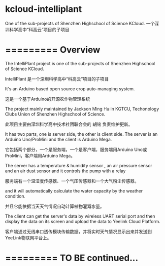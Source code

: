 # kcloud-intelliplant
One of the sub-projects of Shenzhen Highschool of Science KCloud.
一个深圳科学高中“科高云”项目的子项目

=========
Overview
=========
The IntelliPlant project is one of the sub-projects of Shenzhen Highschool of Science KCloud. 

IntelliPlant 是一个深圳科学高中“科高云”项目的子项目

It's an Arduino based open source crop auto-managing system. 

这是一个基于Arduino的开源农作物管理系统

The project mainly maintained by Jackson Ming Hu in KGTCU, Techonology Clubs Union of Shenzhen Highschool of Science.

此项目主要由深圳科学高中技术社团联合会的 胡铭 负责维护更新。

It has two parts, one is server side, the other is client side. The server is an Arduino Uno/ProMini and the client is Arduino Mega.

它包括两个部分，一个是服务端，一个是客户端，服务端用Arduino Uno或ProMini，客户端用Arduino Mega。

The server has a temperature & humidity sensor , an air pressure sensor and an air dust sensor and it controls the pump with a relay

服务端有一个温湿度传感器、一个气压传感器和一个大气粉尘传感器。

and it will automatically calculate the water capacity by the weather condition.

并且它能依据当天天气情况自动计算植物灌溉水量。

The client can get the server's data by wireless UART serial port and then display the data on its screen and upload the data to Yeelink Cloud Platform.

客户端通过无线串口透传模块传输数据，并将实时天气情况显示出来并发送到YeeLink物联网平台上。


=========
TO BE continued...
=========

